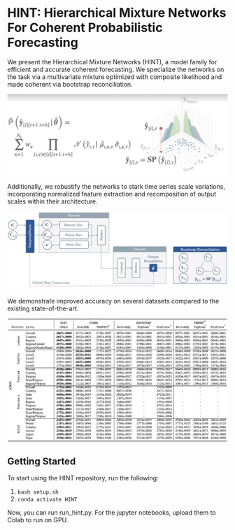 # HINT: Hierarchical Mixture Networks For Coherent Probabilistic Forecasting
We present the Hierarchical Mixture Networks (HINT), a model family for efficient and accurate coherent forecasting. We specialize the networks on the task via a multivariate mixture optimized with composite likelihood and made coherent via bootstrap reconciliation. 
<div style="text-align:center">
<img src="./images/HINTLikelihood.jpg" width="700">
</div>

Additionally, we robustify the networks to stark time series scale variations, incorporating normalized feature extraction and recomposition of output scales within their architecture.
<div style="text-align:center">
<img src="./images/HINTArchitecture.jpg" width="700">
</div>

We demonstrate improved accuracy on several datasets compared to the existing state-of-the-art. 
<div style="text-align:center">
<img src="./images/HINTResults.jpg" width="700">
</div>

## Getting Started
To start using the HINT repository, run the following:
1. `bash setup.sh`
2. `conda activate HINT`

Now, you can run run_hint.py. For the jupyter notebooks, upload them to Colab to run on GPU.
